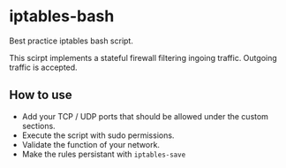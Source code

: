 # iptables-bash
Best practice iptables bash script.

This scirpt implements a stateful firewall filtering ingoing traffic. Outgoing traffic is accepted.

## How to use
- Add your TCP / UDP ports that should be allowed under the custom sections.
- Execute the script with sudo permissions.
- Validate the function of your network.
- Make the rules persistant with ``iptables-save``
